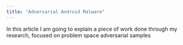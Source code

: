 ```yaml
---
title: "Adversarial Android Malware"
---
```


In this article I am going to explain a piece of work done through my research, focused on problem space adversarial samples
